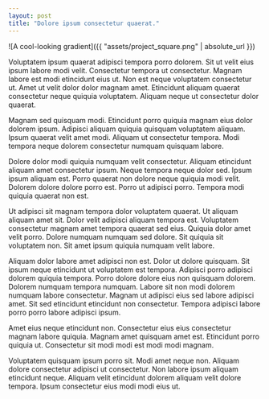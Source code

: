 ```yaml
---
layout: post
title: "Dolore ipsum consectetur quaerat."
---
```


![A cool-looking gradient]({{ "assets/project_square.png" | absolute_url }})

Voluptatem ipsum quaerat adipisci tempora porro dolorem. Sit ut velit eius ipsum labore modi velit. Consectetur tempora ut consectetur. Magnam labore est modi etincidunt eius ut. Non est neque voluptatem consectetur ut. Amet ut velit dolor dolor magnam amet. Etincidunt aliquam quaerat consectetur neque quiquia voluptatem. Aliquam neque ut consectetur dolor quaerat.

<!--more-->

Magnam sed quisquam modi. Etincidunt porro quiquia magnam eius dolor dolorem ipsum. Adipisci aliquam quiquia quisquam voluptatem aliquam. Ipsum quaerat velit amet modi. Aliquam ut consectetur tempora. Modi tempora neque dolorem consectetur numquam quisquam labore.

Dolore dolor modi quiquia numquam velit consectetur. Aliquam etincidunt aliquam amet consectetur ipsum. Neque tempora neque dolor sed. Ipsum ipsum aliquam est. Porro quaerat non dolore neque quiquia modi velit. Dolorem dolore dolore porro est. Porro ut adipisci porro. Tempora modi quiquia quaerat non est.

Ut adipisci sit magnam tempora dolor voluptatem quaerat. Ut aliquam aliquam amet sit. Dolor velit adipisci aliquam tempora est. Voluptatem consectetur magnam amet tempora quaerat sed eius. Quiquia dolor amet velit porro. Dolore numquam numquam sed dolore. Sit quiquia sit voluptatem non. Sit amet ipsum quiquia numquam velit labore.

Aliquam dolor labore amet adipisci non est. Dolor ut dolore quisquam. Sit ipsum neque etincidunt ut voluptatem est tempora. Adipisci porro adipisci dolorem quiquia tempora. Porro dolore dolore eius non quisquam dolorem. Dolorem numquam tempora numquam. Labore sit non modi dolorem numquam labore consectetur. Magnam ut adipisci eius sed labore adipisci amet. Sit sed etincidunt etincidunt non consectetur. Tempora adipisci labore porro porro labore adipisci ipsum.

Amet eius neque etincidunt non. Consectetur eius eius consectetur magnam labore quiquia. Magnam amet quisquam amet est. Etincidunt porro quiquia ut. Consectetur sit modi modi est modi modi magnam.

Voluptatem quisquam ipsum porro sit. Modi amet neque non. Aliquam dolore consectetur adipisci ut consectetur. Non labore ipsum aliquam etincidunt neque. Aliquam velit etincidunt dolorem aliquam velit dolore tempora. Ipsum consectetur eius modi modi eius ut.